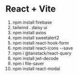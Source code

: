 # React + Vite

1. npm install firebase
2. tailwind . daisy ui
3. npm install axios
4. npm install sweetalert2
5. npm install react-hook-form
6. npm install react-icons --save
7. npm i @tanstack/react-query
8. npm install jwt-decode
9. npm i file-saver
10. npm install react-modal


